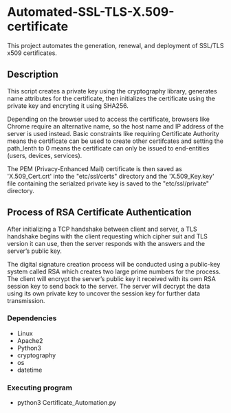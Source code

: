 # Automated-SSL-TLS-X.509-certificate

This project automates the generation, renewal, and deployment of SSL/TLS x509 certificates. 

## Description

This script creates a private key using the cryptography library, generates name attributes for the certificate, then initializes the certificate using the private key and encryting it using SHA256. 

Depending on the browser used to access the certificate, browsers like Chrome require an alternative name, so the host name and IP address of the server is used instead. Basic constraints like requiring Certificate Authority means the certificate can be used to create other certifcates and setting the path_lenth to 0 means the certificate can only be issued to end-entities (users, devices, services).

The PEM (Privacy-Enhanced Mail) certificate is then saved as 'X.509_Cert.crt' into the "etc/ssl/certs" directory and the 'X.509_Key.key' file containing the serialzed private key is saved to the "etc/ssl/private" directory.

## Process of RSA Certificate Authentication

After initializing a TCP handshake between client and server, a TLS handshake begins with the client requesting which cipher suit and TLS version it can use, then the server responds with the answers and the server’s public key.

The digital signature creation process will be conducted using a public-key system called RSA which creates two large prime numbers for the process. The client will encrypt the server’s public key it received with its own RSA session key to send back to the server. The server will decrypt the data using its own private key to uncover the session key for further data transmission.

### Dependencies

* Linux
* Apache2
* Python3
* cryptography
* os
* datetime

### Executing program

* python3 Certificate_Automation.py
